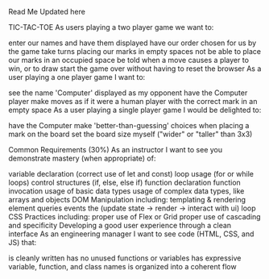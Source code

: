 Read Me Updated here 

TIC-TAC-TOE
As users playing a two player game we want to:

enter our names and have them displayed
have our order chosen for us by the game
take turns placing our marks in empty spaces
not be able to place our marks in an occupied space
be told when a move causes a player to win, or to draw
start the game over without having to reset the browser
As a user playing a one player game I want to:

see the name 'Computer' displayed as my opponent
have the Computer player make moves as if it were a human player with the correct mark in an empty space
As a user playing a single player game I would be delighted to:

have the Computer make 'better-than-guessing' choices when placing a mark on the board
set the board size myself ("wider" or "taller" than 3x3)



Common Requirements (30%)
As an instructor I want to see you demonstrate mastery (when appropriate) of:

variable declaration (correct use of let and const)
loop usage (for or while loops)
control structures (if, else, else if)
function declaration
function invocation
usage of basic data types
usage of complex data types, like arrays and objects
DOM Manipulation including:
templating & rendering
element queries
events
the (update state -> render -> interact with ui) loop
CSS Practices including:
proper use of Flex or Grid
proper use of cascading and specificity
Developing a good user experience through a clean interface
As an engineering manager I want to see code (HTML, CSS, and JS) that:

is cleanly written
has no unused functions or variables
has expressive variable, function, and class names
is organized into a coherent flow